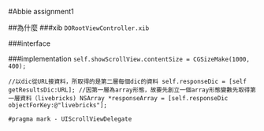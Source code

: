 
#Abbie assignment1


##為什麼
###xib
`DORootViewController.xib`

###interface



###implementation
`self.showScrollView.contentSize = CGSizeMake(1000, 400);`

`//以dic從URL接資料，所取得的是第二層每個dic的資料
    self.responseDic = [self getResultsDic:URL];
    //因第一層為array形態，故要先創立一個array形態變數先取得第一層資料（livebricks)
    NSArray *responseArray = [self.responseDic objectForKey:@"livebricks"];`
    
`#pragma mark - UIScrollViewDelegate`
